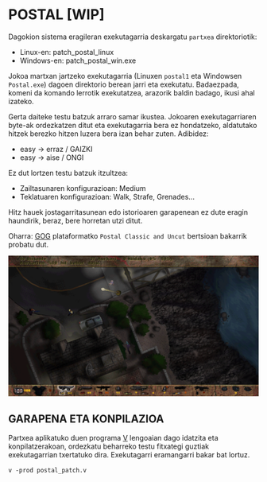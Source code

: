 # POSTAL [WIP]

Dagokion sistema eragileran exekutagarria deskargatu `partxea` direktoriotik:

* Linux-en: patch_postal_linux
* Windows-en: patch_postal_win.exe

Jokoa martxan jartzeko exekutagarria (Linuxen `postal1` eta Windowsen `Postal.exe`) dagoen direktorio berean jarri eta exekutatu. Badaezpada, komeni da komando lerrotik exekutatzea, arazorik baldin badago, ikusi ahal izateko.

Gerta daiteke testu batzuk arraro samar ikustea. Jokoaren exekutagarriaren byte-ak ordezkatzen ditut eta exekutagarria bera ez hondatzeko, aldatutako hitzek berezko hitzen luzera bera izan behar zuten. Adibidez:

* easy -> erraz / GAIZKI
* easy -> aise / ONGI

Ez dut lortzen testu batzuk itzultzea:

* Zailtasunaren konfigurazioan: Medium
* Teklatuaren konfigurazioan: Walk, Strafe, Grenades...

Hitz hauek jostagarritasunean edo istorioaren garapenean ez dute eragin haundirik, beraz, bere horretan utzi ditut.

Oharra: [GOG](https://www.gog.com/) plataformatko `Postal Classic and Uncut` bertsioan bakarrik probatu dut.

![](postal.png)

## GARAPENA ETA KONPILAZIOA

Partxea aplikatuko duen programa [V](https://vlang.io) lengoaian dago idatzita eta konpilatzerakoan, ordezkatu beharreko testu fitxategi guztiak exekutagarrian txertatuko dira. Exekutagarri eramangarri bakar bat lortuz.

```
v -prod postal_patch.v
```
